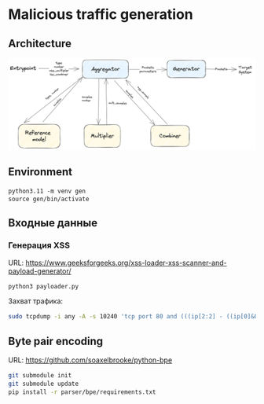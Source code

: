 # Malicious traffic generation
## Architecture

![architecture](./doc/architecture.png)

## Environment

```
python3.11 -m venv gen
source gen/bin/activate
```

## Входные данные
### Генерация XSS
URL: https://www.geeksforgeeks.org/xss-loader-xss-scanner-and-payload-generator/
```bash
python3 payloader.py
```

Захват трафика:
```bash
sudo tcpdump -i any -A -s 10240 'tcp port 80 and (((ip[2:2] - ((ip[0]&0xf)<<2)) - ((tcp[12]&0xf0)>>2)) != 0)' | egrep --line-buffered "^........(GET |HTTP\/|POST |HEAD )|^[A-Za-z0-9-]+: " | sed -r 's/^........(GET |HTTP\/|POST |HEAD )/\n\1/g' > xss
```

## Byte pair encoding
URL: https://github.com/soaxelbrooke/python-bpe
```bash
git submodule init
git submodule update
pip install -r parser/bpe/requirements.txt
```

